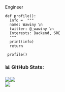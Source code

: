 Engineer
```
def profile():
  info =  """
  name: Wawiny \n
  twitter: @_wawiny \n
  Interests: Backend, SRE
  """
  print(info)
  return 
  
 profile()
```

### 📊 GitHub Stats:
![](https://github-readme-stats.vercel.app/api?username=WawinyEdwin&theme=vue-dark&hide_border=false&include_all_commits=true&count_private=true)![](https://github-readme-streak-stats.herokuapp.com/?user=WawinyEdwin&theme=vue-dark&hide_border=false)<br/>
![](https://github-readme-stats.vercel.app/api/top-langs/?username=WawinyEdwin&theme=vue-dark&hide_border=false&include_all_commits=true&count_private=true&layout=compact)


<!---
WawinyEdwin/WawinyEdwin is a ✨ special ✨ repository because its `README.md` (this file) appears on your GitHub profile.
You can click the Preview link to take a look at your changes.
--->
